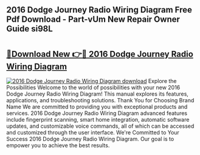 ## 2016 Dodge Journey Radio Wiring Diagram Free Pdf Download - Part-vUm New Repair Owner Guide si98L

# <h2><a href="http://dfseval.blite.top/?on=2016+Dodge+Journey+Radio+Wiring+Diagram">🔗Download New 👉🔴 2016 Dodge Journey Radio Wiring Diagram</a></h2>

[![2016 Dodge Journey Radio Wiring Diagram download](https://i.imgur.com/lujVjoI.png)](http://dfseval.blite.top/?on=2016+Dodge+Journey+Radio+Wiring+Diagram)
Explore the Possibilities Welcome to the world of possibilities with your new 2016 Dodge Journey Radio Wiring Diagram! This manual explores its features, applications, and troubleshooting solutions. Thank You for Choosing Brand Name We are committed to providing you with exceptional products and services. 2016 Dodge Journey Radio Wiring Diagram advanced features include fingerprint scanning, smart home integration, automatic software updates, and customizable voice commands, all of which can be accessed and customized through the user interface. We're Committed to Your Success 2016 Dodge Journey Radio Wiring Diagram. Our goal is to empower you to achieve the best results.
